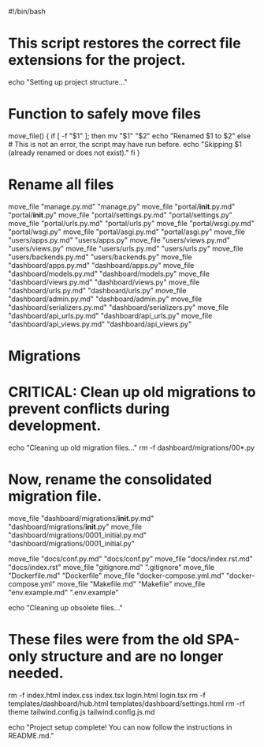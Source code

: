 #!/bin/bash
# This script restores the correct file extensions for the project.
echo "Setting up project structure..."

# Function to safely move files
move_file() {
  if [ -f "$1" ]; then
    mv "$1" "$2"
    echo "Renamed $1 to $2"
  else
    # This is not an error, the script may have run before.
    echo "Skipping $1 (already renamed or does not exist)."
  fi
}

# Rename all files
move_file "manage.py.md" "manage.py"
move_file "portal/__init__.py.md" "portal/__init__.py"
move_file "portal/settings.py.md" "portal/settings.py"
move_file "portal/urls.py.md" "portal/urls.py"
move_file "portal/wsgi.py.md" "portal/wsgi.py"
move_file "portal/asgi.py.md" "portal/asgi.py"
move_file "users/apps.py.md" "users/apps.py"
move_file "users/views.py.md" "users/views.py"
move_file "users/urls.py.md" "users/urls.py"
move_file "users/backends.py.md" "users/backends.py"
move_file "dashboard/apps.py.md" "dashboard/apps.py"
move_file "dashboard/models.py.md" "dashboard/models.py"
move_file "dashboard/views.py.md" "dashboard/views.py"
move_file "dashboard/urls.py.md" "dashboard/urls.py"
move_file "dashboard/admin.py.md" "dashboard/admin.py"
move_file "dashboard/serializers.py.md" "dashboard/serializers.py"
move_file "dashboard/api_urls.py.md" "dashboard/api_urls.py"
move_file "dashboard/api_views.py.md" "dashboard/api_views.py"

# Migrations
# CRITICAL: Clean up old migrations to prevent conflicts during development.
echo "Cleaning up old migration files..."
rm -f dashboard/migrations/00*.py
# Now, rename the consolidated migration file.
move_file "dashboard/migrations/__init__.py.md" "dashboard/migrations/__init__.py"
move_file "dashboard/migrations/0001_initial.py.md" "dashboard/migrations/0001_initial.py"

move_file "docs/conf.py.md" "docs/conf.py"
move_file "docs/index.rst.md" "docs/index.rst"
move_file "gitignore.md" ".gitignore"
move_file "Dockerfile.md" "Dockerfile"
move_file "docker-compose.yml.md" "docker-compose.yml"
move_file "Makefile.md" "Makefile"
move_file "env.example.md" ".env.example"

echo "Cleaning up obsolete files..."
# These files were from the old SPA-only structure and are no longer needed.
rm -f index.html index.css index.tsx login.html login.tsx
rm -f templates/dashboard/hub.html templates/dashboard/settings.html
rm -rf theme tailwind.config.js tailwind.config.js.md

echo "Project setup complete! You can now follow the instructions in README.md."